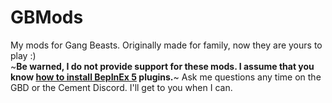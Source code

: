 # GBMods
My mods for Gang Beasts. Originally made for family, now they are yours to play :)  
~**Be warned, I do not provide support for these mods. I assume that you know [how to install BepInEx 5](https://docs.bepinex.dev/articles/user_guide/installation/index.html) plugins.**~ Ask me questions any time on the GBD or the Cement Discord. I'll get to you when I can.
